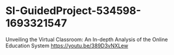 # SI-GuidedProject-534598-1693321547
Unveiling the Virtual Classroom: An In-depth Analysis of the Online Education System
https://youtu.be/389D3vNXLew
